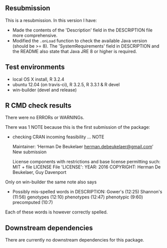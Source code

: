 ## Resubmission

This is a resubmission. In this version I have:

 - Made the contents of the  'Description' field in the DESCRIPTION file more comprehensive.
 - Modified the `.onLoad` function to check the available Java version (should be >= 8). The 'SystemRequirements' field in DESCRIPTION and the README also state that Java JRE 8 or higher is required.

## Test environments

* local OS X install, R 3.2.4
* ubuntu 12.04 (on travis-ci), R 3.2.5, R 3.3.1 & R devel
* win-builder (devel and release)

## R CMD check results

There were no ERRORs or WARNINGs.

There was 1 NOTE because this is the first submission of the package:

* checking CRAN incoming feasibility ... NOTE

	Maintainer: ‘Herman De Beukelaer <herman.debeukelaer@gmail.com>’
	New submission
	
	License components with restrictions and base license permitting such:
	  MIT + file LICENSE
	File 'LICENSE':
	  YEAR: 2016
	  COPYRIGHT: Herman De Beukelaer, Guy Davenport
	  
Only on win-builder the same note also says

 * Possibly mis-spelled words in DESCRIPTION:
	  Gower's (12:25)
	  Shannon's (11:56)
	  genotypes (12:10)
	  phenotypes (12:47)
	  phenotypic (9:60)
	  precomputed (10:7)

Each of these words is however correctly spelled.

## Downstream dependencies

There are currently no downstream dependencies for this package.
